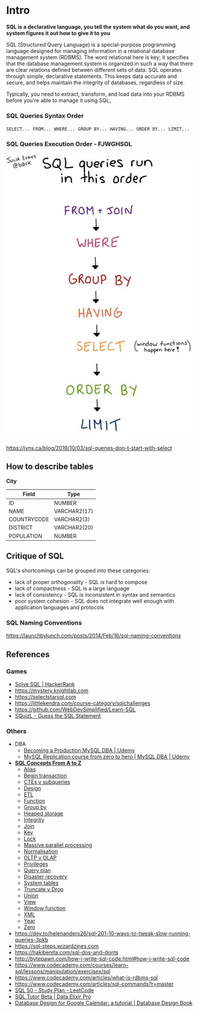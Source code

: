 # Intro

**SQL is a declarative language, you tell the system what do you want, and system figures it out how to give it to you**

SQL (Structured Query Language) is a special-purpose programming language designed for managing information in a relational database management system (RDBMS). The word relational here is key; it specifies that the database management system is organized in such a way that there are clear relations defined between different sets of data. SQL operates through simple, declarative statements. This keeps data accurate and secure, and helps maintain the integrity of databases, regardless of size.

Typically, you need to extract, transform, and load data into your RDBMS before you're able to manage it using SQL,

### SQL Queries Syntax Order

`SELECT... FROM... WHERE... GROUP BY... HAVING... ORDER BY... LIMIT...`

### SQL Queries Execution Order - **FJWGHSOL**

![image](../../media/sql-Intro-image1.jpg)

https://jvns.ca/blog/2019/10/03/sql-queries-don-t-start-with-select

## How to describe tables

**City**

| **Field**   | **Type**     |
|-------------|--------------|
| ID          | NUMBER       |
| NAME        | VARCHAR2(17) |
| COUNTRYCODE | VARCHAR2(3)  |
| DISTRICT    | VARCHAR2(20) |
| POPULATION  | NUMBER       |

## Critique of SQL

SQL's shortcomings can be grouped into these categories:

- lack of proper orthogonality - SQL is hard to compose
- lack of compactness - SQL is a large language
- lack of consistency - SQL is inconsistent in syntax and semantics
- poor system cohesion - SQL does not integrate well enough with application languages and protocols

### SQL Naming Conventions

https://launchbylunch.com/posts/2014/Feb/16/sql-naming-conventions

## References

### Games

- [Solve SQL | HackerRank](https://www.hackerrank.com/domains/sql)
- https://mystery.knightlab.com
- https://selectstarsql.com
- https://littlekendra.com/course-category/sqlchallenges
- https://github.com/WebDevSimplified/Learn-SQL
- [SQuizL - Guess the SQL Statement](https://devgym.oracle.com/pls/apex/f?p=10001:4242::::4242::)

### Others

- DBA
	- [Becoming a Production MySQL DBA | Udemy](https://www.udemy.com/course/becoming-a-production-mysql-dba/)
	- [MySQL Replication course from zero to hero | MySQL DBA | Udemy](https://www.udemy.com/course/mysql-replication-course-from-zero-to-hero/)
- [**SQL Concepts From A to Z**](http://www.helenanderson.co.nz/sql-concepts-from-a-to-z)
    - [Alias](https://www.helenanderson.co.nz/sql-concepts-from-a-to-z/#chapter-1)
    - [Begin transaction](https://www.helenanderson.co.nz/sql-concepts-from-a-to-z/#chapter-2)
    - [CTEs v subqueries](https://www.helenanderson.co.nz/sql-concepts-from-a-to-z/#chapter-3)
    - [Design](https://www.helenanderson.co.nz/sql-concepts-from-a-to-z/#chapter-4)
    - [ETL](https://www.helenanderson.co.nz/sql-concepts-from-a-to-z/#chapter-5)
    - [Function](https://www.helenanderson.co.nz/sql-concepts-from-a-to-z/#chapter-6)
    - [Group by](https://www.helenanderson.co.nz/sql-concepts-from-a-to-z/#chapter-7)
    - [Heaped storage](https://www.helenanderson.co.nz/sql-concepts-from-a-to-z/#chapter-8)
    - [Integrity](https://www.helenanderson.co.nz/sql-concepts-from-a-to-z/#chapter-9)
    - [Join](https://www.helenanderson.co.nz/sql-concepts-from-a-to-z/#chapter-10)
    - [Key](https://www.helenanderson.co.nz/sql-concepts-from-a-to-z/#chapter-11)
    - [Lock](https://www.helenanderson.co.nz/sql-concepts-from-a-to-z/#chapter-12)
    - [Massive parallel processing](https://www.helenanderson.co.nz/sql-concepts-from-a-to-z/#chapter-13)
    - [Normalisation](https://www.helenanderson.co.nz/sql-concepts-from-a-to-z/#chapter-14)
    - [OLTP v OLAP](https://www.helenanderson.co.nz/sql-concepts-from-a-to-z/#chapter-15)
    - [Privileges](https://www.helenanderson.co.nz/sql-concepts-from-a-to-z/#chapter-16)
    - [Query plan](https://www.helenanderson.co.nz/sql-concepts-from-a-to-z/#chapter-17)
    - [Disaster recovery](https://www.helenanderson.co.nz/sql-concepts-from-a-to-z/#chapter-18)
    - [System tables](https://www.helenanderson.co.nz/sql-concepts-from-a-to-z/#chapter-19)
    - [Truncate v Drop](https://www.helenanderson.co.nz/sql-concepts-from-a-to-z/#chapter-20)
    - [Union](https://www.helenanderson.co.nz/sql-concepts-from-a-to-z/#chapter-21)
    - [View](https://www.helenanderson.co.nz/sql-concepts-from-a-to-z/#chapter-22)
    - [Window function](https://www.helenanderson.co.nz/sql-concepts-from-a-to-z/#chapter-23)
    - [XML](https://www.helenanderson.co.nz/sql-concepts-from-a-to-z/#chapter-24)
    - [Year](https://www.helenanderson.co.nz/sql-concepts-from-a-to-z/#chapter-25)
    - [Zero](https://www.helenanderson.co.nz/sql-concepts-from-a-to-z/#chapter-26)
- https://dev.to/helenanders26/sql-201-10-ways-to-tweak-slow-running-queries-3pkb
- https://sql-steps.wizardzines.com
- https://hakibenita.com/sql-dos-and-donts
- http://bytepawn.com/how-i-write-sql-code.html#how-i-write-sql-code
- https://www.codecademy.com/courses/learn-sql/lessons/manipulation/exercises/sql
- https://www.codecademy.com/articles/what-is-rdbms-sql
- https://www.codecademy.com/articles/sql-commands?r=master
- [SQL 50 - Study Plan - LeetCode](https://leetcode.com/studyplan/top-sql-50/)
- [SQL Tutor Beta | Data Elixir Pro](https://pro.dataelixir.com/sql-tutor-beta/)
- [Database Design for Google Calendar: a tutorial | Database Design Book](https://kb.databasedesignbook.com/posts/google-calendar/)
